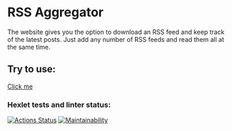 # RSS Aggregator
The website gives you the option to download an RSS feed and keep track of the latest posts. Just add any number of RSS feeds and read them all at the same time.

## Try to use:
[Click me](https://frontend-project-11-dregmar-bot.vercel.app)
### Hexlet tests and linter status:
[![Actions Status](https://github.com/dregmar-bot/frontend-project-11/workflows/hexlet-check/badge.svg)](https://github.com/dregmar-bot/frontend-project-11/actions)
[![Maintainability](https://api.codeclimate.com/v1/badges/b7b8b0605fead32ab0d7/maintainability)](https://codeclimate.com/github/dregmar-bot/frontend-project-11/maintainability)
